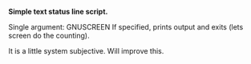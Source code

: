 **Simple text status line script.**

Single argument: 
	GNUSCREEN	If specified, prints output and exits (lets screen do the counting).

It is a little system subjective. Will improve this.
